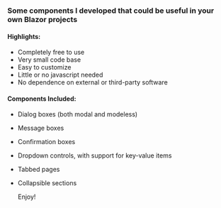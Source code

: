 ### Some components I developed that could be useful in your own Blazor projects

#### Highlights:
- Completely free to use
- Very small code base
- Easy to customize
- Little or no javascript needed
- No dependence on external or third-party software

#### Components Included:
- Dialog boxes (both modal and modeless)
- Message boxes
- Confirmation boxes
- Dropdown controls, with support for key-value items
- Tabbed pages
- Collapsible sections
  
  Enjoy!
